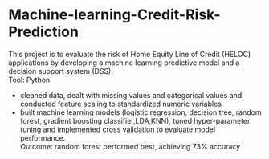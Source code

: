 # Machine-learning-Credit-Risk-Prediction
This project is to evaluate the risk of Home Equity Line of Credit (HELOC) applications by developing a machine learning predictive model and a decision support system (DSS).  <br>
Tool: Python
* cleaned data, dealt with missing values and categorical values and conducted feature scaling to standardized numeric variables  <br>
* built machine learning models (logistic regression, decision tree, random forest, gradient boosting classifier,LDA,KNN), tuned hyper-parameter tuning and implemented 
cross validation to evaluate model performance.  <br>
Outcome: random forest performed best, achieving 73% accuracy
